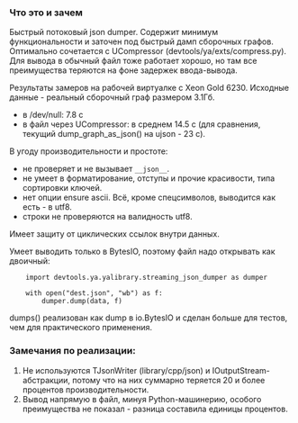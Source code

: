 ### Что это и зачем

Быстрый потоковый json dumper. Содержит минимум функциональности и заточен под быстрый дамп сборочных графов.
Оптимально сочетается с UCompressor (devtools/ya/exts/compress.py).
Для вывода в обычный файл тоже работает хорошо, но там все преимущества теряются на фоне задержек ввода-вывода.

Результаты замеров на рабочей виртуалке с Xeon Gold 6230. Исходные данные - реальный сборочный граф размером 3.1Гб.
- в /dev/null: 7.8 с
- в файл через UCompressor: в среднем 14.5 с (для сравнения, текущий dump_graph_as_json() на ujson - 23 с).

В угоду производительности и простоте:
  - не проверяет и не вызывает `__json__`.
  - не умеет в форматирование, отступы и прочие красивости, типа сортировки ключей.
  - нет опции ensure ascii. Всё, кроме спецсимволов, выводится как есть - в utf8.
  - строки не проверяются на валидность utf8.

Имеет защиту от циклических ссылок внутри данных.

Умеет выводить только в BytesIO, поэтому файл надо открывать как двоичный:
```
    import devtools.ya.yalibrary.streaming_json_dumper as dumper
    
    with open("dest.json", "wb") as f:
        dumper.dump(data, f)
```

dumps() реализован как dump в io.BytesIO и сделан больше для тестов, чем для практического применения.

### Замечания по реализации:

1. Не используются TJsonWriter (library/cpp/json) и IOutputStream-абстракции, потому что на них суммарно теряется 20 и более процентов производительности.
2. Вывод напрямую в файл, минуя Python-машинерию, особого преимущества не показал - разница составила единицы процентов.

